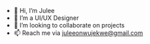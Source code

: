 - 👋 Hi, I’m Julee
- 👀 I’m a UI/UX Designer
- 💞️ I’m looking to collaborate on projects
- 📫 Reach me via juleeonwujekwe@gmail.com

<!---
TheUnuzual/TheUnuzual is a ✨ special ✨ repository because its `README.md` (this file) appears on your GitHub profile.
You can click the Preview link to take a look at your changes.
--->
